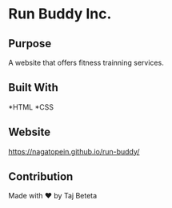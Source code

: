 # Run Buddy Inc.

## Purpose
A website that offers fitness trainning services.

## Built With
*HTML
*CSS

## Website
https://nagatopein.github.io/run-buddy/

## Contribution
Made with ❤️ by Taj Beteta
